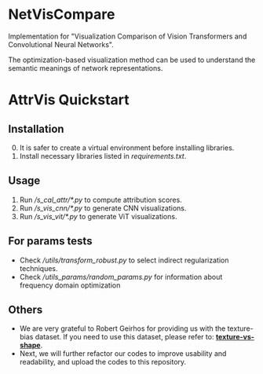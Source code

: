 # NetVisCompare
Implementation for "Visualization Comparison of Vision Transformers and Convolutional Neural Networks".

The optimization-based visualization method can be used to understand the semantic meanings of network representations.

AttrVis Quickstart
===
## Installation
0. It is safer to create a virtual environment before installing libraries.
1. Install necessary libraries listed in *requirements.txt*.

## Usage
1. Run */s_cal_attr/\*.py* to compute attribution scores.
2. Run */s_vis_cnn/\*.py* to generate CNN visualizations.
3. Run */s_vis_vit/\*.py* to generate ViT visualizations.

## For params tests
- Check */utils/transform_robust.py* to select indirect regularization techniques.
- Check */utils_params/random_params.py* for information about frequency domain optimization

## Others
- We are very grateful to Robert Geirhos for providing us with the texture-bias dataset. If you need to use this dataset, please refer to: [**texture-vs-shape**](https://github.com/rgeirhos/texture-vs-shape).
- Next, we will further refactor our codes to improve usability and readability, and upload the codes to this repository.
